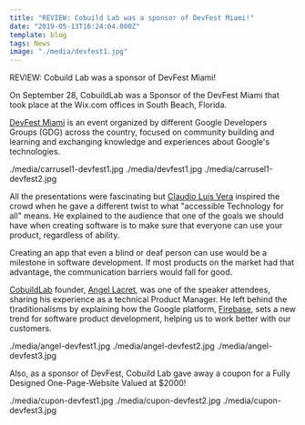 ```yaml
---
title: "REVIEW: Cobuild Lab was a sponsor of DevFest Miami!"
date: "2019-05-13T16:24:04.000Z"
template: blog
tags: News
image: "./media/devfest1.jpg"
---
```


<title-2>REVIEW: Cobuild Lab was a sponsor of DevFest Miami!</title-2>

On September 28, CobuildLab was a Sponsor of the DevFest Miami that took place at the Wix.com offices in South Beach, Florida. 

[DevFest Miami](https://devfestmiami.org/) is an event organized by different Google Developers Groups (GDG) across the country, focused on community building and learning and exchanging knowledge and experiences about Google's technologies.

<carousel folder='blog'>./media/carrusel1-devfest1.jpg ./media/devfest1.jpg ./media/carrusel1-devfest2.jpg</carousel>

All the presentations were fascinating but [Claudio Luis Vera](https://www.linkedin.com/in/claudioluisvera/) inspired the crowd when he gave a different twist to what "accessible Technology for all" means. He explained to the audience that one of the goals we should have when creating software is to make sure that everyone can use your product, regardless of ability. 

Creating an app that even a blind or deaf person can use would be a milestone in software development. If most products on the market had that advantage, the communication barriers would fall for good.

[CobuildLab](https://cobuildlab.com/) founder, [Angel Lacret](https://www.linkedin.com/in/alacret), was one of the speaker attendees, sharing his experience as a technical Product Manager. He left behind the t)raditionalisms by explaining how the Google platform, [Firebase](https://firebase.google.com/?hl=es-419), sets a new trend for software product development, helping us to work better with our customers.

<carousel folder='blog'>./media/angel-devfest1.jpg ./media/angel-devfest2.jpg ./media/angel-devfest3.jpg</carousel>

Also, as a sponsor of DevFest, Cobuild Lab gave away a coupon for a Fully Designed One-Page-Website Valued at $2000!

<carousel folder='blog'>./media/cupon-devfest1.jpg ./media/cupon-devfest2.jpg ./media/cupon-devfest3.jpg</carousel>
